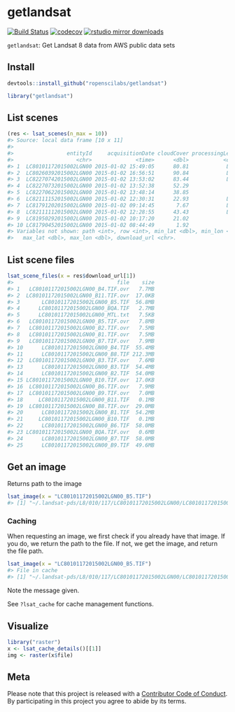 getlandsat
======



[![Build Status](https://travis-ci.org/ropenscilabs/getlandsat.svg?branch=master)](https://travis-ci.org/ropenscilabs/getlandsat)
[![codecov](https://codecov.io/gh/ropenscilabs/getlandsat/branch/master/graph/badge.svg)](https://codecov.io/gh/ropenscilabs/getlandsat)
[![rstudio mirror downloads](http://cranlogs.r-pkg.org/badges/getlandsat)](https://github.com/metacran/cranlogs.app)

`getlandsat`: Get Landsat 8 data from AWS public data sets

## Install


```r
devtools::install_github("ropenscilabs/getlandsat")
```


```r
library("getlandsat")
```

## List scenes


```r
(res <- lsat_scenes(n_max = 10))
#> Source: local data frame [10 x 11]
#> 
#>                 entityId     acquisitionDate cloudCover processingLevel
#>                    <chr>              <time>      <dbl>           <chr>
#> 1  LC80101172015002LGN00 2015-01-02 15:49:05      80.81            L1GT
#> 2  LC80260392015002LGN00 2015-01-02 16:56:51      90.84            L1GT
#> 3  LC82270742015002LGN00 2015-01-02 13:53:02      83.44            L1GT
#> 4  LC82270732015002LGN00 2015-01-02 13:52:38      52.29             L1T
#> 5  LC82270622015002LGN00 2015-01-02 13:48:14      38.85             L1T
#> 6  LC82111152015002LGN00 2015-01-02 12:30:31      22.93            L1GT
#> 7  LC81791202015002LGN00 2015-01-02 09:14:45       7.67            L1GT
#> 8  LC82111112015002LGN00 2015-01-02 12:28:55      43.43            L1GT
#> 9  LC81950292015002LGN00 2015-01-02 10:17:20      21.02             L1T
#> 10 LC81790452015002LGN00 2015-01-02 08:44:49       1.92             L1T
#> Variables not shown: path <int>, row <int>, min_lat <dbl>, min_lon <dbl>,
#>   max_lat <dbl>, max_lon <dbl>, download_url <chr>.
```

## List scene files


```r
lsat_scene_files(x = res$download_url[1])
#>                                 file    size
#> 1   LC80101172015002LGN00_B4.TIF.ovr   7.7MB
#> 2  LC80101172015002LGN00_B11.TIF.ovr  17.0KB
#> 3       LC80101172015002LGN00_B5.TIF  56.8MB
#> 4      LC80101172015002LGN00_BQA.TIF   2.7MB
#> 5      LC80101172015002LGN00_MTL.txt   7.5KB
#> 6   LC80101172015002LGN00_B5.TIF.ovr   7.8MB
#> 7   LC80101172015002LGN00_B2.TIF.ovr   7.5MB
#> 8   LC80101172015002LGN00_B1.TIF.ovr   7.5MB
#> 9   LC80101172015002LGN00_B7.TIF.ovr   7.9MB
#> 10      LC80101172015002LGN00_B4.TIF  55.4MB
#> 11      LC80101172015002LGN00_B8.TIF 212.3MB
#> 12  LC80101172015002LGN00_B3.TIF.ovr   7.6MB
#> 13      LC80101172015002LGN00_B3.TIF  54.4MB
#> 14      LC80101172015002LGN00_B2.TIF  54.0MB
#> 15 LC80101172015002LGN00_B10.TIF.ovr  17.0KB
#> 16  LC80101172015002LGN00_B6.TIF.ovr   7.9MB
#> 17  LC80101172015002LGN00_B9.TIF.ovr   7.0MB
#> 18     LC80101172015002LGN00_B11.TIF   0.1MB
#> 19  LC80101172015002LGN00_B8.TIF.ovr  29.0MB
#> 20      LC80101172015002LGN00_B1.TIF  54.2MB
#> 21     LC80101172015002LGN00_B10.TIF   0.1MB
#> 22      LC80101172015002LGN00_B6.TIF  58.0MB
#> 23 LC80101172015002LGN00_BQA.TIF.ovr   0.6MB
#> 24      LC80101172015002LGN00_B7.TIF  58.0MB
#> 25      LC80101172015002LGN00_B9.TIF  49.6MB
```

## Get an image

Returns path to the image


```r
lsat_image(x = "LC80101172015002LGN00_B5.TIF")
#> [1] "~/.landsat-pds/L8/010/117/LC80101172015002LGN00/LC80101172015002LGN00_B5.TIF"
```

### Caching

When requesting an image, we first check if you already have that image. If you do, 
we return the path to the file. If not, we get the image, and return the file path.


```r
lsat_image(x = "LC80101172015002LGN00_B5.TIF")
#> File in cache
#> [1] "~/.landsat-pds/L8/010/117/LC80101172015002LGN00/LC80101172015002LGN00_B5.TIF"
```

Note the message given.

See `?lsat_cache` for cache management functions.

## Visualize


```r
library("raster")
x <- lsat_cache_details()[[1]]
img <- raster(x$file)
```

## Meta

Please note that this project is released with a [Contributor Code of Conduct](CONDUCT.md). By participating in this project you agree to abide by its terms.
